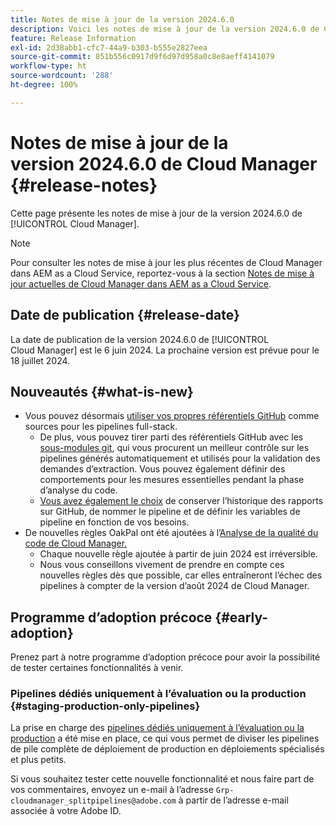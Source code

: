 ```yaml
---
title: Notes de mise à jour de la version 2024.6.0
description: Voici les notes de mise à jour de la version 2024.6.0 de Cloud Manager.
feature: Release Information
exl-id: 2d38abb1-cfc7-44a9-b303-b555e2827eea
source-git-commit: 851b556c0917d9f6d97d958a0c8e8aeff4141079
workflow-type: ht
source-wordcount: '288'
ht-degree: 100%

---
```



# Notes de mise à jour de la version 2024.6.0 de Cloud Manager {#release-notes}

Cette page présente les notes de mise à jour de la version 2024.6.0 de [!UICONTROL Cloud Manager].

>[!NOTE]
>
>Pour consulter les notes de mise à jour les plus récentes de Cloud Manager dans AEM as a Cloud Service, reportez-vous à la section [Notes de mise à jour actuelles de Cloud Manager dans AEM as a Cloud Service](https://experienceleague.adobe.com/docs/experience-manager-cloud-service/content/implementing/using-cloud-manager/release-notes-cloud-manager/release-notes-cm-current.html?lang=fr).

## Date de publication {#release-date}

La date de publication de la version 2024.6.0 de [!UICONTROL Cloud Manager] est le 6 juin 2024. La prochaine version est prévue pour le 18 juillet 2024.

## Nouveautés {#what-is-new}

* Vous pouvez désormais [utiliser vos propres référentiels GitHub](/help/managing-code/private-repositories.md) comme sources pour les pipelines full-stack.
   * De plus, vous pouvez tirer parti des référentiels GitHub avec les [sous-modules git](/help/managing-code/git-submodules.md), qui vous procurent un meilleur contrôle sur les pipelines générés automatiquement et utilisés pour la validation des demandes d’extraction. Vous pouvez également définir des comportements pour les mesures essentielles pendant la phase d’analyse du code.
   * [Vous avez également le choix](/help/managing-code/github-check-config.md) de conserver l’historique des rapports sur GitHub, de nommer le pipeline et de définir les variables de pipeline en fonction de vos besoins.
* De nouvelles règles OakPal ont été ajoutées à l’[Analyse de la qualité du code de Cloud Manager.](/help/using/custom-code-quality-rules.md#oakpal-ui-content-package)
   * Chaque nouvelle règle ajoutée à partir de juin 2024 est irréversible.
   * Nous vous conseillons vivement de prendre en compte ces nouvelles règles dès que possible, car elles entraîneront l’échec des pipelines à compter de la version d’août 2024 de Cloud Manager.

## Programme d’adoption précoce {#early-adoption}

Prenez part à notre programme d’adoption précoce pour avoir la possibilité de tester certaines fonctionnalités à venir.

### Pipelines dédiés uniquement à l’évaluation ou la production {#staging-production-only-pipelines}

La prise en charge des [pipelines dédiés uniquement à l’évaluation ou la production](/help/using/stage-prod-only.md) a été mise en place, ce qui vous permet de diviser les pipelines de pile complète de déploiement de production en déploiements spécialisés et plus petits.

Si vous souhaitez tester cette nouvelle fonctionnalité et nous faire part de vos commentaires, envoyez un e-mail à l’adresse `Grp-cloudmanager_splitpipelines@adobe.com` à partir de l’adresse e-mail associée à votre Adobe ID.
